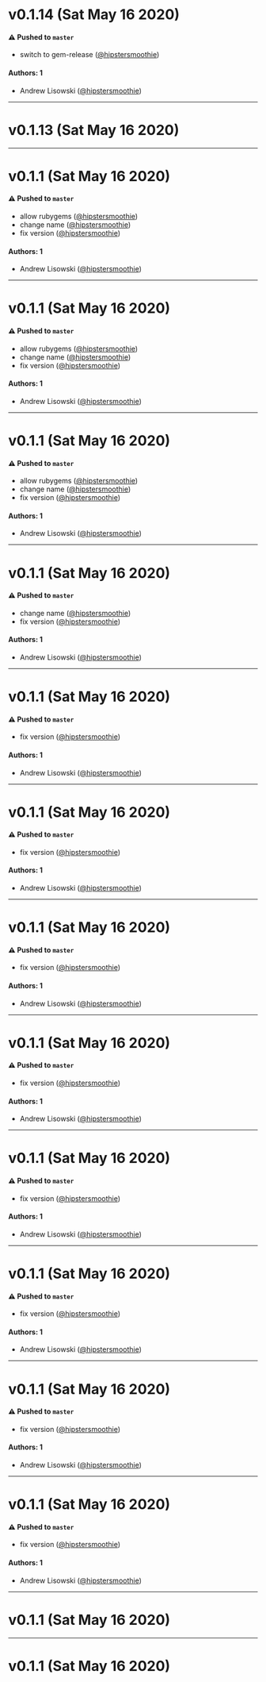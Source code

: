 # v0.1.14 (Sat May 16 2020)

#### ⚠️  Pushed to `master`

- switch to gem-release ([@hipstersmoothie](https://github.com/hipstersmoothie))

#### Authors: 1

- Andrew Lisowski ([@hipstersmoothie](https://github.com/hipstersmoothie))

---

# v0.1.13 (Sat May 16 2020)



---

# v0.1.1 (Sat May 16 2020)

#### ⚠️  Pushed to `master`

- allow rubygems ([@hipstersmoothie](https://github.com/hipstersmoothie))
- change name ([@hipstersmoothie](https://github.com/hipstersmoothie))
- fix version ([@hipstersmoothie](https://github.com/hipstersmoothie))

#### Authors: 1

- Andrew Lisowski ([@hipstersmoothie](https://github.com/hipstersmoothie))

---

# v0.1.1 (Sat May 16 2020)

#### ⚠️  Pushed to `master`

- allow rubygems ([@hipstersmoothie](https://github.com/hipstersmoothie))
- change name ([@hipstersmoothie](https://github.com/hipstersmoothie))
- fix version ([@hipstersmoothie](https://github.com/hipstersmoothie))

#### Authors: 1

- Andrew Lisowski ([@hipstersmoothie](https://github.com/hipstersmoothie))

---

# v0.1.1 (Sat May 16 2020)

#### ⚠️  Pushed to `master`

- allow rubygems ([@hipstersmoothie](https://github.com/hipstersmoothie))
- change name ([@hipstersmoothie](https://github.com/hipstersmoothie))
- fix version ([@hipstersmoothie](https://github.com/hipstersmoothie))

#### Authors: 1

- Andrew Lisowski ([@hipstersmoothie](https://github.com/hipstersmoothie))

---

# v0.1.1 (Sat May 16 2020)

#### ⚠️  Pushed to `master`

- change name ([@hipstersmoothie](https://github.com/hipstersmoothie))
- fix version ([@hipstersmoothie](https://github.com/hipstersmoothie))

#### Authors: 1

- Andrew Lisowski ([@hipstersmoothie](https://github.com/hipstersmoothie))

---

# v0.1.1 (Sat May 16 2020)

#### ⚠️  Pushed to `master`

- fix version ([@hipstersmoothie](https://github.com/hipstersmoothie))

#### Authors: 1

- Andrew Lisowski ([@hipstersmoothie](https://github.com/hipstersmoothie))

---

# v0.1.1 (Sat May 16 2020)

#### ⚠️  Pushed to `master`

- fix version ([@hipstersmoothie](https://github.com/hipstersmoothie))

#### Authors: 1

- Andrew Lisowski ([@hipstersmoothie](https://github.com/hipstersmoothie))

---

# v0.1.1 (Sat May 16 2020)

#### ⚠️  Pushed to `master`

- fix version ([@hipstersmoothie](https://github.com/hipstersmoothie))

#### Authors: 1

- Andrew Lisowski ([@hipstersmoothie](https://github.com/hipstersmoothie))

---

# v0.1.1 (Sat May 16 2020)

#### ⚠️  Pushed to `master`

- fix version ([@hipstersmoothie](https://github.com/hipstersmoothie))

#### Authors: 1

- Andrew Lisowski ([@hipstersmoothie](https://github.com/hipstersmoothie))

---

# v0.1.1 (Sat May 16 2020)

#### ⚠️  Pushed to `master`

- fix version ([@hipstersmoothie](https://github.com/hipstersmoothie))

#### Authors: 1

- Andrew Lisowski ([@hipstersmoothie](https://github.com/hipstersmoothie))

---

# v0.1.1 (Sat May 16 2020)

#### ⚠️  Pushed to `master`

- fix version ([@hipstersmoothie](https://github.com/hipstersmoothie))

#### Authors: 1

- Andrew Lisowski ([@hipstersmoothie](https://github.com/hipstersmoothie))

---

# v0.1.1 (Sat May 16 2020)

#### ⚠️  Pushed to `master`

- fix version ([@hipstersmoothie](https://github.com/hipstersmoothie))

#### Authors: 1

- Andrew Lisowski ([@hipstersmoothie](https://github.com/hipstersmoothie))

---

# v0.1.1 (Sat May 16 2020)

#### ⚠️  Pushed to `master`

- fix version ([@hipstersmoothie](https://github.com/hipstersmoothie))

#### Authors: 1

- Andrew Lisowski ([@hipstersmoothie](https://github.com/hipstersmoothie))

---

# v0.1.1 (Sat May 16 2020)



---

# v0.1.1 (Sat May 16 2020)

